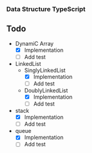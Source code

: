 ### Data Structure TypeScript

## Todo

- DynamiC Array
  - [x] Implementation
  - [ ] Add test
- LinkedList
  - SinglyLinkedList
    - [x] Implementation
    - [ ] Add test
  - DoublyLinkedList
    - [x] Implementation
    - [ ] Add test
- stack
  - [x] Implementation
  - [ ] Add test
- queue
  - [x] Implementation
  - [ ] Add test

